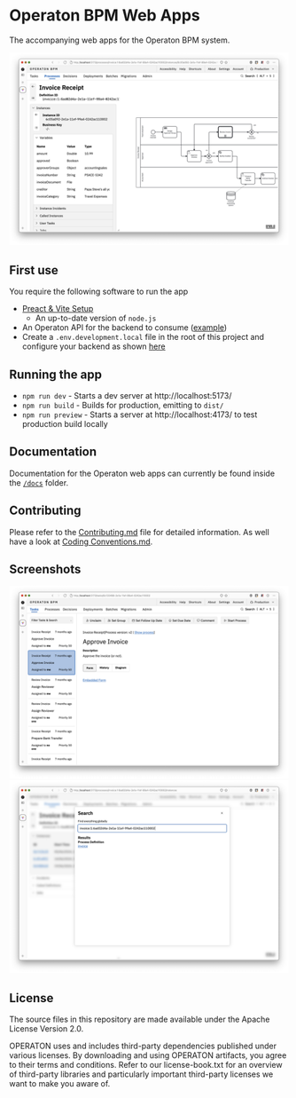 # Operaton BPM Web Apps

The accompanying web apps for the Operaton BPM system.

![operaton process page](/docs/screenshots/operaton-processes-page.png)

## First use

You require the following software to run the app

- [Preact & Vite Setup](https://preactjs.com/guide/v10/getting-started#create-a-vite-powered-preact-app)
  - An up-to-date version of `node.js` 
- An Operaton API for the backend to consume ([example](https://github.com/javahippie/operaton-spring-boot-example))
- Create a `.env.development.local` file in the root of this project and configure your backend as shown [here](./docs/Environment%20Variables.md)

## Running the app

-   `npm run dev` - Starts a dev server at http://localhost:5173/
-   `npm run build` - Builds for production, emitting to `dist/`
-   `npm run preview` - Starts a server at http://localhost:4173/ to test production build locally

## Documentation

Documentation for the Operaton web apps can currently be found inside the [`/docs`](./docs/) folder.

## Contributing

Please refer to the [Contributing.md](docs/Contributing.md) file for detailed information.
As well have a look at [Coding Conventions.md](docs/Coding%20Conventions.md).

## Screenshots

![operaton process page](/docs/screenshots/operaton-tasks-page.png)
![operaton process page](/docs/screenshots/operaton-global-search.png)

## License

The source files in this repository are made available under the Apache License Version 2.0.

OPERATON uses and includes third-party dependencies published under various licenses. By downloading and using OPERATON artifacts, you agree to their terms and conditions. Refer to our license-book.txt for an overview of third-party libraries and particularly important third-party licenses we want to make you aware of.
